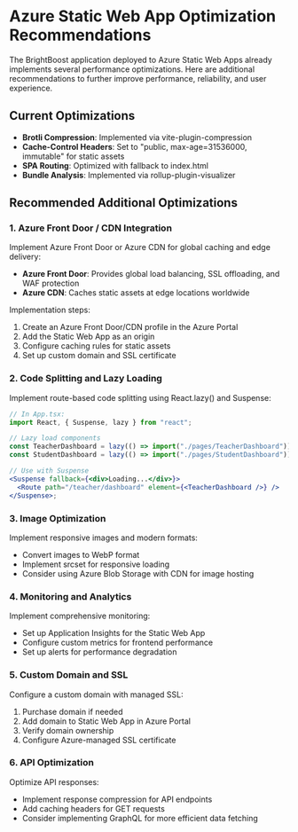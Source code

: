 # Azure Static Web App Optimization Recommendations

The BrightBoost application deployed to Azure Static Web Apps already implements several performance optimizations. Here are additional recommendations to further improve performance, reliability, and user experience.

## Current Optimizations

- **Brotli Compression**: Implemented via vite-plugin-compression
- **Cache-Control Headers**: Set to "public, max-age=31536000, immutable" for static assets
- **SPA Routing**: Optimized with fallback to index.html
- **Bundle Analysis**: Implemented via rollup-plugin-visualizer

## Recommended Additional Optimizations

### 1. Azure Front Door / CDN Integration

Implement Azure Front Door or Azure CDN for global caching and edge delivery:

- **Azure Front Door**: Provides global load balancing, SSL offloading, and WAF protection
- **Azure CDN**: Caches static assets at edge locations worldwide

Implementation steps:

1. Create an Azure Front Door/CDN profile in the Azure Portal
2. Add the Static Web App as an origin
3. Configure caching rules for static assets
4. Set up custom domain and SSL certificate

### 2. Code Splitting and Lazy Loading

Implement route-based code splitting using React.lazy() and Suspense:

```jsx
// In App.tsx:
import React, { Suspense, lazy } from "react";

// Lazy load components
const TeacherDashboard = lazy(() => import("./pages/TeacherDashboard"));
const StudentDashboard = lazy(() => import("./pages/StudentDashboard"));

// Use with Suspense
<Suspense fallback={<div>Loading...</div>}>
  <Route path="/teacher/dashboard" element={<TeacherDashboard />} />
</Suspense>;
```

### 3. Image Optimization

Implement responsive images and modern formats:

- Convert images to WebP format
- Implement srcset for responsive loading
- Consider using Azure Blob Storage with CDN for image hosting

### 4. Monitoring and Analytics

Implement comprehensive monitoring:

- Set up Application Insights for the Static Web App
- Configure custom metrics for frontend performance
- Set up alerts for performance degradation

### 5. Custom Domain and SSL

Configure a custom domain with managed SSL:

1. Purchase domain if needed
2. Add domain to Static Web App in Azure Portal
3. Verify domain ownership
4. Configure Azure-managed SSL certificate

### 6. API Optimization

Optimize API responses:

- Implement response compression for API endpoints
- Add caching headers for GET requests
- Consider implementing GraphQL for more efficient data fetching
